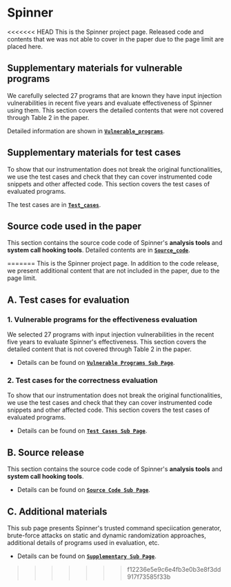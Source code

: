 # Spinner

<<<<<<< HEAD
This is the Spinner project page. Released code and contents that we was not able to cover in the paper due to the page limit are placed here.


## Supplementary materials for vulnerable programs
We carefully selected 27 programs that are known they have input injection vulnerabilities in recent five years and evaluate effectiveness of Spinner using them. This section covers the detailed contents that were not covered through Table 2 in the paper.

Detailed information are shown in **[`Vulnerable_programs`](Vulnerable_programs)**.

## Supplementary materials for test cases
To show that our instrumentation does not break the original functionalities, we use the test cases and check that they can cover instrumented code snippets and other affected code. This section covers the test cases of evaluated programs. 

The test cases are in **[`Test_cases`](Test_cases)**.


## Source code used in the paper
This section contains the source code code of Spinner's **analysis tools** and **system call hooking tools**.
Detailed contents are in **[`Source_code`](Source_code)**.


=======
This is the Spinner project page. In addition to the code release, we present additional content that are not included in the paper, due to the page limit.

## A. Test cases for evaluation

### 1. Vulnerable programs for the effectiveness evaluation
We selected 27 programs with input injection vulnerabilities in the recent five years to evaluate Spinner's effectiveness. 
This section covers the detailed content that is not covered through Table 2 in the paper.

* Details can be found on **[`Vulnerable Programs Sub Page`](Vulnerable_programs)**.

### 2. Test cases for the correctness evaluation
To show that our instrumentation does not break the original functionalities, we use the test cases and check that they can cover instrumented code snippets and other affected code. This section covers the test cases of evaluated programs.

* Details can be found on **[`Test Cases Sub Page`](Test_cases)**.

## B. Source release

This section contains the source code code of Spinner's **analysis tools** and **system call hooking tools**.

* Details can be found on **[`Source Code Sub Page`](Source_code)**.

## C. Additional materials

This sub page presents Spinner's trusted command speciication generator, brute-force attacks on static and dynamic randomization approaches, additional details of programs used in evaluation, etc.

* Details can be found on **[`Supplementary Sub Page`](Supplementary)**.
>>>>>>> f12236e5e9c6e4fb3e0b3e8f3dd917f73585f33b

